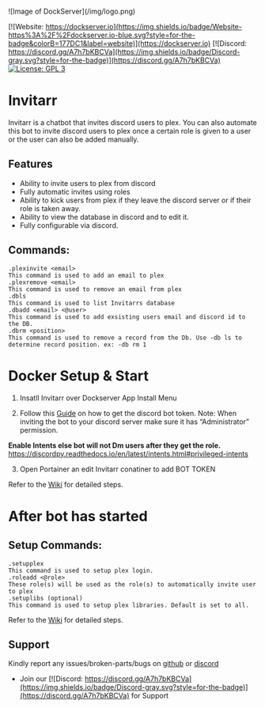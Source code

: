 <br />
![Image of DockServer](/img/logo.png)

[![Website: https://dockserver.io](https://img.shields.io/badge/Website-https%3A%2F%2Fdockserver.io-blue.svg?style=for-the-badge&colorB=177DC1&label=website)](https://dockserver.io)
[![Discord: https://discord.gg/A7h7bKBCVa](https://img.shields.io/badge/Discord-gray.svg?style=for-the-badge)](https://discord.gg/A7h7bKBCVa)
[![License: GPL 3](https://img.shields.io/badge/License-GPL%203-blue.svg?style=for-the-badge&colorB=177DC1&label=license)](LICENSE)

# Invitarr

Invitarr is a chatbot that invites discord users to plex. You can also automate this bot to invite discord users to plex once a certain role is given to a user or the user can also be added manually.

## Features

- Ability to invite users to plex from discord
- Fully automatic invites using roles
- Ability to kick users from plex if they leave the discord server or if their role is taken away.
- Ability to view the database in discord and to edit it.
- Fully configurable via discord.

## Commands:

```
.plexinvite <email>
This command is used to add an email to plex
.plexremove <email>
This command is used to remove an email from plex
.dbls
This command is used to list Invitarrs database
.dbadd <email> <@user>
This command is used to add exsisting users email and discord id to the DB.
.dbrm <position>
This command is used to remove a record from the Db. Use -db ls to determine record position. ex: -db rm 1
```

# Docker Setup & Start

1. Insatll Invitarr over Dockserver App Install Menu

2. Follow this [Guide](https://discordpy.readthedocs.io/en/latest/discord.html) on how to get the discord bot token. Note: When inviting the bot to your discord server make sure it has “Administrator” permission.

**Enable Intents else bot will not Dm users after they get the role.**
https://discordpy.readthedocs.io/en/latest/intents.html#privileged-intents

3. Open Portainer an edit Invitarr conatiner to add BOT TOKEN

Refer to the [Wiki](https://github.com/Sleepingpirates/Invitarr/wiki) for detailed steps.

# After bot has started

## Setup Commands:

```
.setupplex
This command is used to setup plex login.
.roleadd <@role>
These role(s) will be used as the role(s) to automatically invite user to plex
.setuplibs (optional)
This command is used to setup plex libraries. Default is set to all.
```

Refer to the [Wiki](https://github.com/Sleepingpirates/Invitarr/wiki) for detailed steps.

## Support

Kindly report any issues/broken-parts/bugs on [github](https://github.com/dockserver/dockserver/issues) or [discord](https://discord.gg/A7h7bKBCVa)

- Join our [![Discord: https://discord.gg/A7h7bKBCVa](https://img.shields.io/badge/Discord-gray.svg?style=for-the-badge)](https://discord.gg/A7h7bKBCVa) for Support
